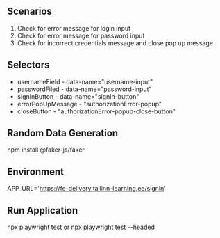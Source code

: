## **Scenarios**
1. Check for error message for login input
2. Check for error message for password input
3. Check for incorrect credentials message and close pop up message


## **Selectors**
* usernameField - data-name="username-input"
* passwordFiled - data-name="password-input"
* signInButton - data-name="signIn-button"
* errorPopUpMessage - "authorizationError-popup"
* closeButton - "authorizationError-popup-close-button"

## **Random Data Generation**

npm install @faker-js/faker

## **Environment**

APP_URL='https://fe-delivery.tallinn-learning.ee/signin'

## **Run Application**

npx playwright test
or
npx playwright test --headed